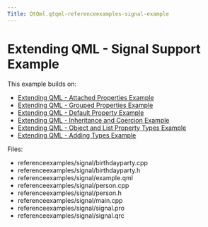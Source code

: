 ```yaml
---
Title: QtQml.qtqml-referenceexamples-signal-example
---
```

        
Extending QML - Signal Support Example
======================================

<span class="subtitle"></span>
<span id="details"></span>
This example builds on:

-   [Extending QML - Attached Properties Example](https://developer.ubuntu.comapps/qml/sdk-15.04.3/QtQml.referenceexamples-attached/)
-   [Extending QML - Grouped Properties Example](https://developer.ubuntu.comapps/qml/sdk-15.04.3/QtQml.referenceexamples-grouped/)
-   [Extending QML - Default Property Example](https://developer.ubuntu.comapps/qml/sdk-15.04.3/QtQml.referenceexamples-default/)
-   [Extending QML - Inheritance and Coercion Example](https://developer.ubuntu.comapps/qml/sdk-15.04.3/QtQml.referenceexamples-coercion/)
-   [Extending QML - Object and List Property Types Example](https://developer.ubuntu.comapps/qml/sdk-15.04.3/QtQml.referenceexamples-properties/)
-   [Extending QML - Adding Types Example](https://developer.ubuntu.comapps/qml/sdk-15.04.3/QtQml.referenceexamples-adding/)

Files:

-   referenceexamples/signal/birthdayparty.cpp
-   referenceexamples/signal/birthdayparty.h
-   referenceexamples/signal/example.qml
-   referenceexamples/signal/person.cpp
-   referenceexamples/signal/person.h
-   referenceexamples/signal/main.cpp
-   referenceexamples/signal/signal.pro
-   referenceexamples/signal/signal.qrc

